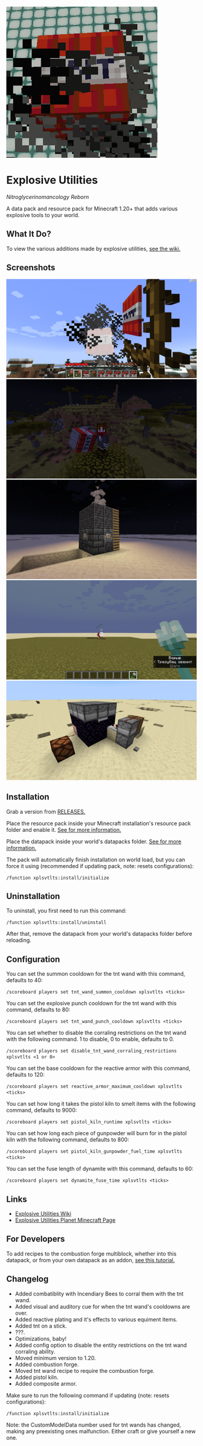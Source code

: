 ![logo](logo.png)

# Explosive Utilities

*Nitroglycerinomancology Reborn*

A data pack and resource pack for Minecraft 1.20+ that adds various explosive tools to your world.

## What It Do?

To view the various additions made by explosive utilities, [see the wiki.](https://github.com/ona-li-toki-e-jan-Epiphany-tawa-mi/Explosive-Utilities/wiki "The Explosive Utilities wiki")

## Screenshots

![corraling tnt](screenshots/corraling_tnt.png)
![holding a tnt on a stick](screenshots/holding_a_tnt_on_a_stick.png)
![pistol kiln](screenshots/pistol_kiln.png)
![reactive trident detonation](screenshots/reactive_trident_detonation.png)
![combustion forge setup](screenshots/combustion_forge_setup.png)

## Installation

Grab a version from [RELEASES.](https://github.com/ona-li-toki-e-jan-Epiphany-tawa-mi/Explosive-Utilities/releases "Explosive Utilities Releases Page")

Place the resource pack inside your Minecraft installation's resource pack folder and enable it. [See for more information.](https://minecraft.fandom.com/wiki/Tutorials/Loading_a_resource_pack "A Minecraft Wiki tutorial on installing resource packs")

Place the datapack inside your world's datapacks folder. [See for more information.](https://minecraft.fandom.com/wiki/Tutorials/Installing_a_data_pack "A Minecraft Wiki tutorial on installing data packs")

The pack will automatically finish installation on world load, but you can force it using (recommended if updating pack, note: resets configurations):

```mcfunction
/function xplsvtlts:install/initialize
```

## Uninstallation

To uninstall, you first need to run this command:

```mcfunction
/function xplsvtlts:install/uninstall
```

After that, remove the datapack from your world's datapacks folder before reloading.

## Configuration

You can set the summon cooldown for the tnt wand with this command, defaults to 40:

```mcfunction
/scoreboard players set tnt_wand_summon_cooldown xplsvtlts <ticks>
```

You can set the explosive punch cooldown for the tnt wand with this command, defaults to 80:

```mcfunction
/scoreboard players set tnt_wand_punch_cooldown xplsvtlts <ticks>
```

You can set whether to disable the corraling restrictions on the tnt wand with the following command. 1 to disable, 0 to enable, defaults to 0.

```mcfunction
/scoreboard players set disable_tnt_wand_corraling_restrictions xplsvtlts <1 or 0>
```

You can set the base cooldown for the reactive armor with this command, defaults to 120:

```mcfunction
/scoreboard players set reactive_armor_maximum_cooldown xplsvtlts <ticks>
```

You can set how long it takes the pistol kiln to smelt items with the following command, defaults to 9000:

```mcfunction
/scoreboard players set pistol_kiln_runtime xplsvtlts <ticks>
```

You can set how long each piece of gunpowder will burn for in the pistol kiln with the following command, defaults to 800:

```mcfunction
/scoreboard players set pistol_kiln_gunpowder_fuel_time xplsvtlts <ticks>
```

You can set the fuse length of dynamite with this command, defaults to 60:

```mcfunction
/scoreboard players set dynamite_fuse_time xplsvtlts <ticks>
```

## Links

- [Explosive Utilities Wiki](https://github.com/ona-li-toki-e-jan-Epiphany-tawa-mi/Explosive-Utilities/wiki "The Explosive Utilities Wiki")
- [Explosive Utilities Planet Minecraft Page](https://www.planetminecraft.com/data-pack/explosive-utilities "Explosive Utilities on Planet Minecraft")

## For Developers

To add recipes to the combustion forge multiblock, whether into this datapack, or from your own datapack as an addon, [see this tutorial.](combustion_forge_recipes/README.md "Combustion forge recipe tutorial")

## Changelog

- Added combatiblity with Incendiary Bees to corral them with the tnt wand.
- Added visual and auditory cue for when the tnt wand's cooldowns are over.
- Added reactive plating and it's effects to various equiment items.
- Added tnt on a stick.
- ???.
- Optimizations, baby!
- Added config option to disable the entity restrictions on the tnt wand corraling ability.
- Moved minimum version to 1.20.
- Added combustion forge.
- Moved tnt wand recipe to require the combustion forge.
- Added pistol kiln.
- Added composite armor.

Make sure to run the following command if updating (note: resets configurations):

```mcfunction
/function xplsvtlts:install/initialize
```

Note: the CustomModelData number used for tnt wands has changed, making any preexisting ones malfunction. Either craft or give yourself a new one.
